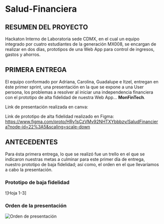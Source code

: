 # Salud-Financiera

## RESUMEN DEL PROYECTO
Hackaton Interno de Laboratoria sede CDMX,  en el cual un equipo integrado por cuatro estudiantes de la  generación MX008, se encargan de realizar en dos días, prototipos de una Web App para control de ingresos, gastos y ahorros.

## PRIMERA ENTREGA
El equipo conformado por Adriana, Carolina, Guadalupe e Itzel, entregan en éste primer sprint, una presentación en la que se expone a una User persona, los problemas a resolver al iniciar una independencia financiera con el prototipo de alta fidelidad de nuestra Web App... **MonFinTech**.

Link de presentación realizada en canva:


Link de prototipo de alta fidelidad realizado en Figma:
https://www.figma.com/proto/HRy1sCzVMv92NHTXYbbbzy/SaludFinanciera?node-id=22%3A5&scaling=scale-down


## ANTECEDENTES 
Para ésta primera entrega, lo que se realizó fue un trello en el que se indicaron nuestras metas a culminar para este primer día de entrega, nuestro prototipo de baja fidelidad; así como, el orden en el que llevaríamos a cabo la presentación. 

### Prototipo de baja fidelidad
![Hoja 1-3] 

### Orden de la presentación
![Orden de presentación](/Documentos/PROYECTOS_LABORATORIA/Salud_Financiera/Icons/IMG_20190723_190949)



